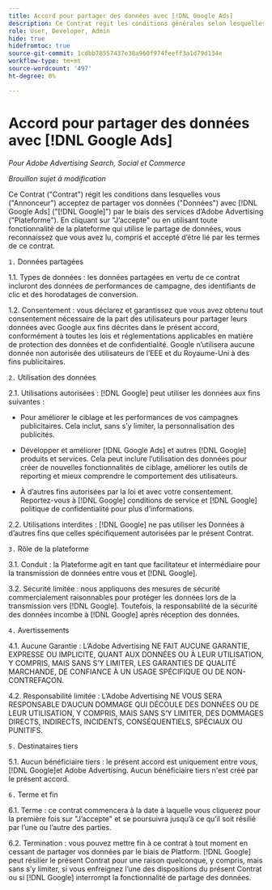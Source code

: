 ```yaml
---
title: Accord pour partager des données avec [!DNL Google Ads]
description: Ce Contrat régit les conditions générales selon lesquelles vous acceptez de partager vos données avec [!DNL Google Ads] par les services d'Adobe Advertising.
role: User, Developer, Admin
hide: true
hidefromtoc: true
source-git-commit: 1cdbb78557437e38a960f974feeff3a1d79d134e
workflow-type: tm+mt
source-wordcount: '497'
ht-degree: 0%

---
```


# Accord pour partager des données avec [!DNL Google Ads]

<!-- In TOC, but hidden from TOC and both external and internal search -->

*Pour Adobe Advertising Search, Social et Commerce*

*Brouillon sujet à modification*

<!-- *Last updated: March 1, 2024* -->

Ce Contrat (&quot;Contrat&quot;) régit les conditions dans lesquelles vous (&quot;Annonceur&quot;) acceptez de partager vos données (&quot;Données&quot;) avec [!DNL Google Ads] (&quot;[!DNL Google]&quot;) par le biais des services d’Adobe Advertising (&quot;Plateforme&quot;). En cliquant sur &quot;J’accepte&quot; ou en utilisant toute fonctionnalité de la plateforme qui utilise le partage de données, vous reconnaissez que vous avez lu, compris et accepté d’être lié par les termes de ce contrat.

`1.` Données partagées

1.1. Types de données : les données partagées en vertu de ce contrat incluront des données de performances de campagne, des identifiants de clic et des horodatages de conversion.

1.2. Consentement : vous déclarez et garantissez que vous avez obtenu tout consentement nécessaire de la part des utilisateurs pour partager leurs données avec Google aux fins décrites dans le présent accord, conformément à toutes les lois et réglementations applicables en matière de protection des données et de confidentialité. Google n’utilisera aucune donnée non autorisée des utilisateurs de l’EEE et du Royaume-Uni à des fins publicitaires.

`2.` Utilisation des données

2.1. Utilisations autorisées : [!DNL Google] peut utiliser les données aux fins suivantes :

* Pour améliorer le ciblage et les performances de vos campagnes publicitaires. Cela inclut, sans s’y limiter, la personnalisation des publicités.

* Développer et améliorer [!DNL Google Ads] et autres [!DNL Google] produits et services. Cela peut inclure l’utilisation des données pour créer de nouvelles fonctionnalités de ciblage, améliorer les outils de reporting et mieux comprendre le comportement des utilisateurs.

* À d’autres fins autorisées par la loi et avec votre consentement. Reportez-vous à [!DNL Google] conditions de service et [!DNL Google] politique de confidentialité pour plus d’informations.

2.2. Utilisations interdites : [!DNL Google] ne pas utiliser les Données à d’autres fins que celles spécifiquement autorisées par le présent Contrat.

`3.` Rôle de la plateforme

3.1. Conduit : la Plateforme agit en tant que facilitateur et intermédiaire pour la transmission de données entre vous et [!DNL Google].

3.2. Sécurité limitée : nous appliquons des mesures de sécurité commercialement raisonnables pour protéger les données lors de la transmission vers [!DNL Google]. Toutefois, la responsabilité de la sécurité des données incombe à [!DNL Google] après réception des données.

`4.` Avertissements

4.1. Aucune Garantie : L’Adobe Advertising NE FAIT AUCUNE GARANTIE, EXPRESSE OU IMPLICITE, QUANT AUX DONNÉES OU À LEUR UTILISATION, Y COMPRIS, MAIS SANS S’Y LIMITER, LES GARANTIES DE QUALITÉ MARCHANDE, DE CONFIANCE À UN USAGE SPÉCIFIQUE OU DE NON-CONTREFAÇON.

4.2. Responsabilité limitée : L’Adobe Advertising NE VOUS SERA RESPONSABLE D’AUCUN DOMMAGE QUI DÉCOULE DES DONNÉES OU DE LEUR UTILISATION, Y COMPRIS, MAIS SANS S’Y LIMITER, DES DOMMAGES DIRECTS, INDIRECTS, INCIDENTS, CONSÉQUENTIELS, SPÉCIAUX OU PUNITIFS.

`5.` Destinataires tiers

5.1. Aucun bénéficiaire tiers : le présent accord est uniquement entre vous, [!DNL Google]et Adobe Advertising. Aucun bénéficiaire tiers n&#39;est créé par le présent accord.

`6.` Terme et fin

6.1. Terme : ce contrat commencera à la date à laquelle vous cliquerez pour la première fois sur &quot;J’accepte&quot; et se poursuivra jusqu’à ce qu’il soit résilié par l’une ou l’autre des parties.

6.2. Termination : vous pouvez mettre fin à ce contrat à tout moment en cessant de partager vos données par le biais de Platform. [!DNL Google] peut résilier le présent Contrat pour une raison quelconque, y compris, mais sans s’y limiter, si vous enfreignez l’une des dispositions du présent Contrat ou si [!DNL Google] interrompt la fonctionnalité de partage des données.
